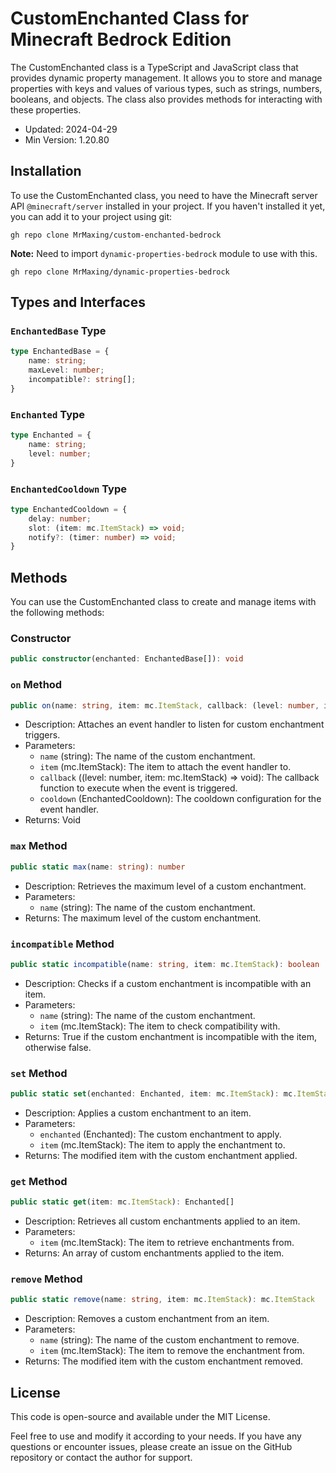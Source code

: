 # CustomEnchanted Class for Minecraft Bedrock Edition
The CustomEnchanted class is a TypeScript and JavaScript class that provides dynamic property management. It allows you to store and manage properties with keys and values of various types, such as strings, numbers, booleans, and objects. The class also provides methods for interacting with these properties.

* Updated: 2024-04-29
* Min Version: 1.20.80

## Installation
To use the CustomEnchanted class, you need to have the Minecraft server API `@minecraft/server` installed in your project. If you haven't installed it yet, you can add it to your project using git:

```shell
gh repo clone MrMaxing/custom-enchanted-bedrock
```
**Note:** Need to import `dynamic-properties-bedrock` module to use with this.
```shell
gh repo clone MrMaxing/dynamic-properties-bedrock
```

## Types and Interfaces
### `EnchantedBase` Type
```typescript
type EnchantedBase = {
    name: string;
    maxLevel: number;
    incompatible?: string[];
}
```

### `Enchanted` Type
```typescript
type Enchanted = {
    name: string;
    level: number;
}
```

### `EnchantedCooldown` Type
```typescript
type EnchantedCooldown = {
    delay: number;
    slot: (item: mc.ItemStack) => void;
    notify?: (timer: number) => void;
}
```

## Methods
You can use the CustomEnchanted class to create and manage items with the following methods:

### Constructor
```typescript
public constructor(enchanted: EnchantedBase[]): void
```

### `on` Method

```typescript
public on(name: string, item: mc.ItemStack, callback: (level: number, item: mc.ItemStack) => void, cooldown?: EnchantedCooldown): void
```

* Description: Attaches an event handler to listen for custom enchantment triggers.
* Parameters:
  * `name` (string): The name of the custom enchantment.
  * `item` (mc.ItemStack): The item to attach the event handler to.
  * `callback` ((level: number, item: mc.ItemStack) => void): The callback function to execute when the event is triggered.
  * `cooldown` (EnchantedCooldown): The cooldown configuration for the event handler.
* Returns: Void

### `max` Method

```typescript
public static max(name: string): number
```

* Description: Retrieves the maximum level of a custom enchantment.
* Parameters:
  * `name` (string): The name of the custom enchantment.
* Returns: The maximum level of the custom enchantment.

### `incompatible` Method

```typescript
public static incompatible(name: string, item: mc.ItemStack): boolean
```

* Description: Checks if a custom enchantment is incompatible with an item.
* Parameters:
  * `name` (string): The name of the custom enchantment.
  * `item` (mc.ItemStack): The item to check compatibility with.
* Returns: True if the custom enchantment is incompatible with the item, otherwise false.

### `set` Method

```typescript
public static set(enchanted: Enchanted, item: mc.ItemStack): mc.ItemStack
```

* Description: Applies a custom enchantment to an item.
* Parameters:
  * `enchanted` (Enchanted): The custom enchantment to apply.
  * `item` (mc.ItemStack): The item to apply the enchantment to.
* Returns: The modified item with the custom enchantment applied.

### `get` Method

```typescript
public static get(item: mc.ItemStack): Enchanted[]
```

* Description: Retrieves all custom enchantments applied to an item.
* Parameters:
  * `item` (mc.ItemStack): The item to retrieve enchantments from.
* Returns: An array of custom enchantments applied to the item.

### `remove` Method

```typescript
public static remove(name: string, item: mc.ItemStack): mc.ItemStack
```

* Description: Removes a custom enchantment from an item.
* Parameters:
  * `name` (string): The name of the custom enchantment to remove.
  * `item` (mc.ItemStack): The item to remove the enchantment from.
* Returns: The modified item with the custom enchantment removed.

## License
This code is open-source and available under the MIT License.

Feel free to use and modify it according to your needs. If you have any questions or encounter issues, please create an issue on the GitHub repository or contact the author for support.